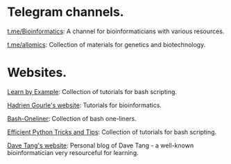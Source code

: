 # Telegram channels.

[t.me/Bioinformatics](https://t.me/Bioinformatics): A channel for bioinformaticians with various resources.

[t.me/allomics](https://t.me/allomics): Collection of materials for genetics and biotechnology.

# Websites.

[Learn by Example](https://learnbyexample.github.io): Collection of tutorials for bash scripting.

[Hadrien Gourle's website](https://hadriengourle.com/tutorials/): Tutorials for bioinformatics.

[Bash-Oneliner](https://onceupon.github.io/Bash-Oneliner/): Collection of bash one-liners.

[Efficient Python Tricks and Tips](https://khuyentran1401.github.io/Efficient_Python_tricks_and_tools_for_data_scientists/README.html): Collection of tutorials for bash scripting.

[Dave Tang's website](https://davetang.org/muse/): Personal blog of Dave Tang - a well-known bioinformatician very resourceful for learning.
